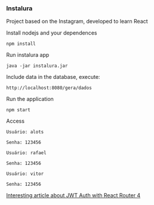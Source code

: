 ### Instalura

Project based on the Instagram, developed to learn React


Install nodejs and your dependences
```
npm install
```

Run instalura app
```
java -jar instalura.jar
```

Include data in the database, execute:
```
http://localhost:8080/gera/dados
```

Run the application
```
npm start
```

Access
```
Usuário: alots

Senha: 123456
```

```
Usuário: rafael

Senha: 123456
```

```
Usuário: vitor

Senha: 123456
```


[Interesting article about JWT Auth with React Router 4](http://www.thegreatcodeadventure.com/jwt-auth-with-phoenix-and-react-router-4/)